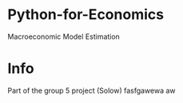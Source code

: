 # Python-for-Economics
Macroeconomic Model Estimation

# Info
Part of the group 5 project (Solow)
fasfgawewa aw
